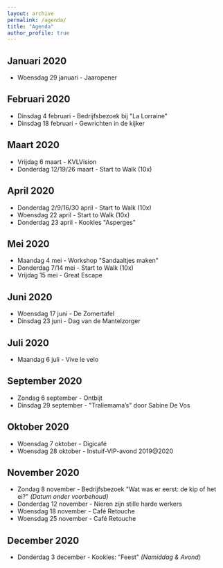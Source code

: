 ```yaml
---
layout: archive
permalink: /agenda/
title: "Agenda"
author_profile: true
---
```


## Januari 2020
- Woensdag 29 januari - Jaaropener

## Februari 2020
- Dinsdag 4 februari - Bedrijfsbezoek bij "La Lorraine"
- Dinsdag 18 februari - Gewrichten in de kijker

## Maart 2020
- Vrijdag 6 maart - KVLVision
- Donderdag 12/19/26 maart - Start to Walk (10x)

## April 2020
- Donderdag 2/9/16/30 april - Start to Walk (10x)
- Woensdag 22 april - Start to Walk (10x)
- Donderdag 23 april - Kookles "Asperges"

## Mei 2020
- Maandag 4 mei - Workshop "Sandaaltjes maken"
- Donderdag 7/14 mei - Start to Walk (10x)
- Vrijdag 15 mei - Great Escape

## Juni 2020
- Woensdag 17 juni - De Zomertafel
- Dinsdag  23 juni - Dag van de Mantelzorger

## Juli 2020
- Maandag 6 juli - Vive le velo

## September 2020
- Zondag 6 september - Ontbijt
- Dinsdag 29 september - "Traliemama’s" door Sabine De Vos

## Oktober 2020
- Woensdag 7 oktober - Digicafé
- Woensdag 28 oktober - Instuif-VIP-avond 2019@2020

## November 2020
- Zondag 8 november - Bedrijfsbezoek "Wat was er eerst: de kip of het ei?" _(Datum onder voorbehoud)_
- Donderdag 12 november - Nieren zijn stille harde werkers
- Woensdag 18 november - Café Retouche
- Woensdag 25 november - Café Retouche

## December 2020
- Donderdag 3 december - Kookles: "Feest" _(Namiddag & Avond)_
